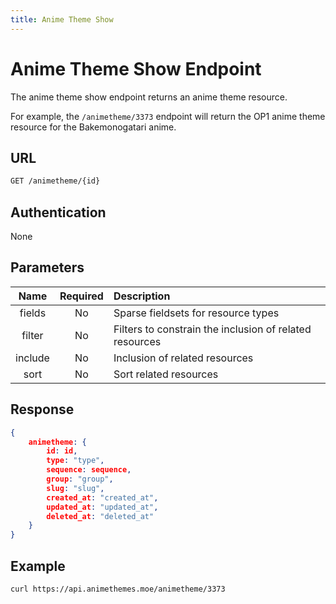 ```yaml
---
title: Anime Theme Show
---
```


# Anime Theme Show Endpoint

The anime theme show endpoint returns an anime theme resource.

For example, the `/animetheme/3373` endpoint will return the OP1 anime theme resource for the Bakemonogatari anime.

## URL

```sh
GET /animetheme/{id}
```

## Authentication

None

## Parameters

| Name    | Required | Description                                             |
| :-----: | :------: | :------------------------------------------------------ |
| fields  | No       | Sparse fieldsets for resource types                     |
| filter  | No       | Filters to constrain the inclusion of related resources |
| include | No       | Inclusion of related resources                          |
| sort    | No       | Sort related resources                                  |

## Response

```json
{
    animetheme: {
        id: id,
        type: "type",
        sequence: sequence,
        group: "group",
        slug: "slug",
        created_at: "created_at",
        updated_at: "updated_at",
        deleted_at: "deleted_at"
    }
}
```

## Example

```bash
curl https://api.animethemes.moe/animetheme/3373
```
